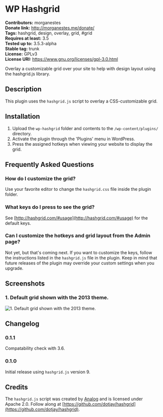 # WP Hashgrid #
**Contributors:** morganestes  
**Donate link:** http://morganestes.me/donate/  
**Tags:** hashgrid, design, overlay, grid, #grid  
**Requires at least:** 3.5  
**Tested up to:** 3.5.3-alpha  
**Stable tag:** trunk  
**License:** GPLv3  
**License URI:** https://www.gnu.org/licenses/gpl-3.0.html  

Overlay a customizable grid over your site to help with design layout using the hashgrid.js library.

## Description ##

This plugin uses the `hashgrid.js` script to overlay a CSS-customizable grid.

## Installation ##

1. Upload the `wp-hashgrid` folder and contents to the `/wp-content/plugins/` directory.
1. Activate the plugin through the 'Plugins' menu in WordPress.
1. Press the assigned hotkeys when viewing your website to display the grid.

## Frequently Asked Questions ##

### How do I customize the grid? ###

Use your favorite editor to change the `hashgrid.css` file inside the plugin folder.

### What keys do I press to see the grid? ###

See [http://hashgrid.com/#usage](http://hashgrid.com/#usage) for the default keys.

### Can I customize the hotkeys and grid layout from the Admin page? ###

Not yet, but that's coming next. If you want to customize the keys, follow the instructions listed in the `hashgrid.js` file in the plugin.
Keep in mind that future releases of the plugin may override your custom settings when you upgrade.

## Screenshots ##

### 1. Default grid shown with the 2013 theme. ###
![1. Default grid shown with the 2013 theme.](http://s.wordpress.org/extend/plugins/wp-hashgrid/screenshot-1.png)


## Changelog ##
### 0.1.1 ###

Compatability check with 3.6.

### 0.1.0 ###

Initial release using `hashgrid.js` version 9.

## Credits ##

The `hashgrid.js` script was created by [Analog](http://analog.coop) and is licensed under Apache 2.0. Follow along at [https://github.com/dotjay/hashgrid](https://github.com/dotjay/hashgrid).
